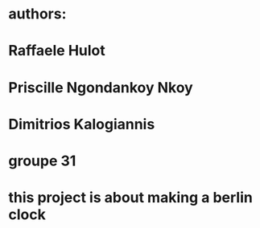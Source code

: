 # authors:
# Raffaele Hulot
# Priscille Ngondankoy Nkoy
# Dimitrios Kalogiannis

# groupe 31

# this project is about making a berlin clock
